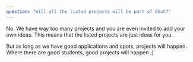 ```yaml
---
question: "Will all the listed projects will be part of GSoC?"
---
```

No.
We have way too many projects and you are even invited to add your own ideas.
This means that the listed projects are just ideas for you.

But as long as we have good applications and spots, projects will happen.
Where there are good students, good projects will happen ;)
